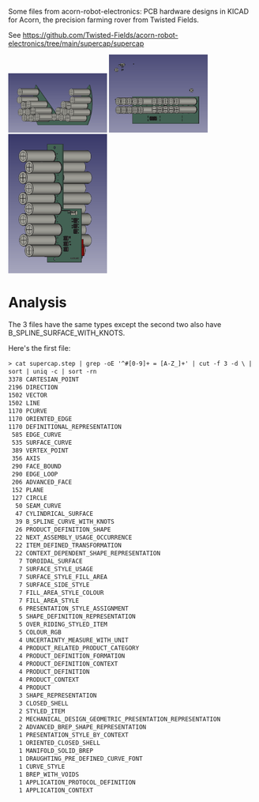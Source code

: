 Some files from acorn-robot-electronics: PCB hardware designs in KICAD for
Acorn, the precision farming rover from Twisted Fields.

See https://github.com/Twisted-Fields/acorn-robot-electronics/tree/main/supercap/supercap

<img src="supercap-freecad.png" width="200" alt="supercap"/>
<img src="supercap2-freecad.png" width="200" alt="supercap2"/>
<img src="supercap3-freecad.png" width="200" alt="supercap3"/>

# Analysis
The 3 files have the same types except the second two also have B_SPLINE_SURFACE_WITH_KNOTS.

Here's the first file:
```
> cat supercap.step | grep -oE '^#[0-9]+ = [A-Z_]+' | cut -f 3 -d \ | sort | uniq -c | sort -rn
3378 CARTESIAN_POINT
2196 DIRECTION
1502 VECTOR
1502 LINE
1170 PCURVE
1170 ORIENTED_EDGE
1170 DEFINITIONAL_REPRESENTATION
 585 EDGE_CURVE
 535 SURFACE_CURVE
 389 VERTEX_POINT
 356 AXIS
 290 FACE_BOUND
 290 EDGE_LOOP
 206 ADVANCED_FACE
 152 PLANE
 127 CIRCLE
  50 SEAM_CURVE
  47 CYLINDRICAL_SURFACE
  39 B_SPLINE_CURVE_WITH_KNOTS
  26 PRODUCT_DEFINITION_SHAPE
  22 NEXT_ASSEMBLY_USAGE_OCCURRENCE
  22 ITEM_DEFINED_TRANSFORMATION
  22 CONTEXT_DEPENDENT_SHAPE_REPRESENTATION
   7 TOROIDAL_SURFACE
   7 SURFACE_STYLE_USAGE
   7 SURFACE_STYLE_FILL_AREA
   7 SURFACE_SIDE_STYLE
   7 FILL_AREA_STYLE_COLOUR
   7 FILL_AREA_STYLE
   6 PRESENTATION_STYLE_ASSIGNMENT
   5 SHAPE_DEFINITION_REPRESENTATION
   5 OVER_RIDING_STYLED_ITEM
   5 COLOUR_RGB
   4 UNCERTAINTY_MEASURE_WITH_UNIT
   4 PRODUCT_RELATED_PRODUCT_CATEGORY
   4 PRODUCT_DEFINITION_FORMATION
   4 PRODUCT_DEFINITION_CONTEXT
   4 PRODUCT_DEFINITION
   4 PRODUCT_CONTEXT
   4 PRODUCT
   3 SHAPE_REPRESENTATION
   3 CLOSED_SHELL
   2 STYLED_ITEM
   2 MECHANICAL_DESIGN_GEOMETRIC_PRESENTATION_REPRESENTATION
   2 ADVANCED_BREP_SHAPE_REPRESENTATION
   1 PRESENTATION_STYLE_BY_CONTEXT
   1 ORIENTED_CLOSED_SHELL
   1 MANIFOLD_SOLID_BREP
   1 DRAUGHTING_PRE_DEFINED_CURVE_FONT
   1 CURVE_STYLE
   1 BREP_WITH_VOIDS
   1 APPLICATION_PROTOCOL_DEFINITION
   1 APPLICATION_CONTEXT
```
